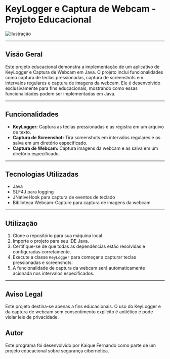 # KeyLogger e Captura de Webcam - Projeto Educacional

![Ilustração](https://www.nevis.net/hubfs/2020/blog/e143-keylogger.gif#keepProtocol)

---

## Visão Geral

Este projeto educacional demonstra a implementação de um aplicativo de KeyLogger e Captura de Webcam em Java. O projeto inclui funcionalidades como captura de teclas pressionadas, captura de screenshots em intervalos regulares e captura de imagens da webcam. Ele é desenvolvido exclusivamente para fins educacionais, mostrando como essas funcionalidades podem ser implementadas em Java.

---

## Funcionalidades

- **KeyLogger:** Captura as teclas pressionadas e as registra em um arquivo de texto.
- **Captura de Screenshot:** Tira screenshots em intervalos regulares e os salva em um diretório especificado.
- **Captura de Webcam:** Captura imagens da webcam e as salva em um diretório especificado.

---

## Tecnologias Utilizadas

- Java
- SLF4J para logging
- JNativeHook para captura de eventos de teclado
- Biblioteca Webcam-Capture para captura de imagens da webcam

---

## Utilização

1. Clone o repositório para sua máquina local.
2. Importe o projeto para seu IDE Java.
3. Certifique-se de que todas as dependências estão resolvidas e configuradas corretamente.
4. Execute a classe `KeyLogger` para começar a capturar teclas pressionadas e screenshots.
5. A funcionalidade de captura da webcam será automaticamente acionada nos intervalos especificados.

---

## Aviso Legal

Este projeto destina-se apenas a fins educacionais. O uso do KeyLogger e da captura de webcam sem consentimento explícito é antiético e pode violar leis de privacidade.

## Autor

Este programa foi desenvolvido por Kaique Fernando como parte de um projeto educacional sobre segurança cibernética.

